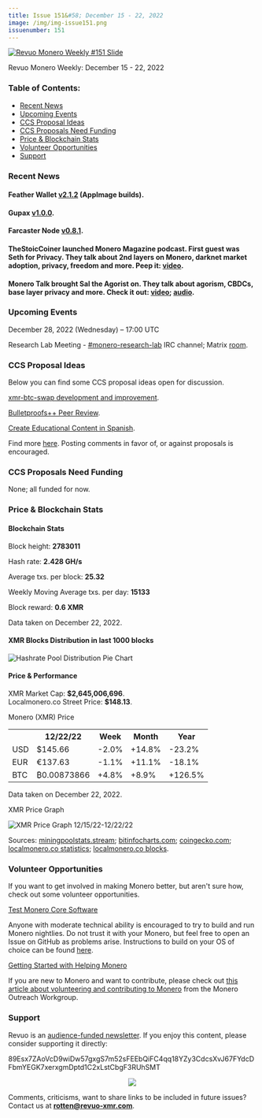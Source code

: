 ```yaml
---
title: Issue 151&#58; December 15 - 22, 2022
image: /img/img-issue151.png
issuenumber: 151
---
```

[<img src="/img/img-issue151.png" alt="Revuo Monero Weekly #151 Slide" class="img-lead">](/issue-151.html)

<p class="text-lead">Revuo Monero Weekly: December 15 - 22, 2022</p>
<!--more-->

<h3>Table of Contents:</h3>
<ul class="contents">
    <li><a href="#news">Recent News</a></li>
    <li><a href="#events">Upcoming Events</a></li>
    <li><a href="#ideas">CCS Proposal Ideas</a></li>
    <li><a href="#proposals">CCS Proposals Need Funding</a></li>
    <li><a href="#stats">Price & Blockchain Stats</a></li>
    <li><a href="#volunteer">Volunteer Opportunities</a></li>
    <li><a href="#support">Support</a></li>
</ul>

<h3 id="news">Recent News</h3>

<div class="newsbyte">
    <h4>Feather Wallet <a href="https://featherwallet.org/download/" target="_blank">v2.1.2</a> (AppImage builds).</h4>
</div>

<div class="newsbyte">
    <h4>Gupax <a href="https://github.com/hinto-janaiyo/gupax/releases/tag/v1.0.0" target="_blank">v1.0.0</a>.</h4>
</div>

<div class="newsbyte">
    <h4>Farcaster Node <a href="https://github.com/farcaster-project/farcaster-node/releases/tag/v0.8.1" target="_blank">v0.8.1</a>.</h4>
</div>

<div class="newsbyte">
    <h4>TheStoicCoiner launched Monero Magazine podcast. First guest was Seth for Privacy. They talk about 2nd layers on Monero, darknet market adoption, privacy, freedom and more. Peep it: <a href="https://piped.adminforge.de/watch?v=VBdrbrqxrTk" target="_blank">video</a>.</h4>
</div>

<div class="newsbyte">
    <h4>Monero Talk brought Sal the Agorist on. They talk about agorism, CBDCs, base layer privacy and more. Check it out: <a href="https://piped.adminforge.de/watch?v=Ia75jad_kWo" target="_blank">video</a>; <a href="https://www.monerotalk.live/sal-the-agorist-on-monero-and-pseudonymous-cryptos" target="_blank">audio</a>.</h4>
</div>

<h3 id="events">Upcoming Events</h3>

<div class="event">
    <p class="date" markdown="1">December 28, 2022 (Wednesday) – 17:00 UTC</p>
    <p markdown="1">Research Lab Meeting - <a href="irc://irc.libera.chat/#monero-research-lab" target="_blank">#monero-research-lab</a> IRC channel; Matrix <a href="https://matrix.to/#/#monero-research-lab:monero.social" target="_blank">room</a>.</p>
</div>

<h3 id="ideas">CCS Proposal Ideas</h3>

<p>Below you can find some CCS proposal ideas open for discussion.</p>

<div class="proposal">
<p><a href="https://repo.getmonero.org/monero-project/ccs-proposals/-/merge_requests/355" target="_blank">xmr-btc-swap development and improvement</a>.</p>
</div>

<div class="proposal">
<p><a href="https://repo.getmonero.org/monero-project/ccs-proposals/-/merge_requests/358" target="_blank">Bulletproofs++ Peer Review</a>.</p>
</div>

<div class="proposal">
<p><a href="https://repo.getmonero.org/monero-project/ccs-proposals/-/merge_requests/366" target="_blank">Create Educational Content in Spanish</a>.</p>
</div>

<div class="proposal">
<p>Find more <a href="https://ccs.getmonero.org/ideas/" target="_blank">here</a>. Posting comments in favor of, or against proposals is encouraged.</p>
</div>

<h3 id="proposals">CCS Proposals Need Funding</h3>

<p>None; all funded for now.</p>

<h3 id="stats">Price & Blockchain Stats</h3>

<h4 class="stat">Blockchain Stats</h4>

<div class="bcstats">
    <p>Block height: <b>2783011</b></p>
    <p>Hash rate: <b>2.428 GH/s</b></p>
    <p>Average txs. per block: <b>25.32</b></p>
    <p>Weekly Moving Average txs. per day: <b>15133</b></p>
    <p>Block reward: <b>0.6 XMR</b></p>
</div>
<p class="note">Data taken on December 22, 2022.</p>

<h4 class="stat">XMR Blocks Distribution in last 1000 blocks</h4>
<p><img src="/img/hashrate-pool-distribution-1222.png" alt="Hashrate Pool Distribution Pie Chart"/></p>

<h4 class="stat" id="price-stat">Price & Performance</h4>

<div class="price-intro">XMR Market Cap: <b>$2,645,006,696</b>.<br/>Localmonero.co Street Price: <b>$148.13</b>.</div>

<p class="table-title">Monero (XMR) Price</p>
<table class="price-table">
  <tr class="row1">
    <th></th>
    <th>12/22/22</th>
    <th>Week</th>
    <th>Month</th>
    <th>Year</th>
  </tr>
  <tr>
    <td data-th="XMR to">USD</td>
    <td data-th="12/22/22">$145.66</td>
    <td data-th="Week" class="red">-2.0%</td>
    <td data-th="Month" class="green">+14.8%</td>
    <td data-th="Year" class="red">-23.2%</td>
  </tr>
  <tr class="row3">
    <td data-th="XMR to">EUR</td>
    <td data-th="12/22/22">€137.63</td>
    <td data-th="Week" class="red">-1.1%</td>
    <td data-th="Month" class="green">+11.1%</td>
    <td data-th="Year" class="red">-18.1%</td>
  </tr>
  <tr>
    <td data-th="XMR to">BTC</td>
    <td data-th="12/22/22">₿0.00873866</td>
    <td data-th="Week" class="green">+4.8%</td>
    <td data-th="Month" class="green">+8.9%</td>
    <td data-th="Year" class="green">+126.5%</td>
  </tr>
</table>
<p class="note">Data taken on December 22, 2022.</p>

<p class="table-title">XMR Price Graph</p>

![XMR Price Graph 12/15/22-12/22/22](/img/weekly-chart-1222.png "XMR Price Graph 12/15/22-12/22/22")

Sources: <a href="https://miningpoolstats.stream/monero" target="_blank">miningpoolstats.stream</a>; <a href="https://bitinfocharts.com/monero/" target="_blank">bitinfocharts.com</a>; <a href="https://www.coingecko.com/en/coins/monero" target="_blank">coingecko.com</a>; <a href="https://localmonero.co/statistics" target="_blank">localmonero.co statistics</a>; <a href="https://localmonero.co/blocks" target="_blank">localmonero.co blocks</a>.

<h3 id="volunteer">Volunteer Opportunities</h3>

<p>If you want to get involved in making Monero better, but aren't sure how, check out some volunteer opportunities.</p>

<div class="newsbyte">
    <p class="date"><a href="https://github.com/monero-project/monero" target="_blank">Test Monero Core Software</a></p>
    <p>Anyone with moderate technical ability is encouraged to try to build and run Monero nightlies. Do not trust it with your Monero, but feel free to open an Issue on GitHub as problems arise. Instructions to build on your OS of choice can be found <a href="https://github.com/monero-project/monero#compiling-monero-from-source" target="_blank">here</a>. </p>
</div>

<div class="newsbyte">
    <p class="date"><a href="https://github.com/monero-project/monero" target="_blank">Getting Started with Helping Monero</a></p>
    <p>If you are new to Monero and want to contribute, please check out <a href="https://www.monerooutreach.org/stories/getting-started-helping-monero.php" target="_blank">this article about volunteering and contributing to Monero</a> from the Monero Outreach Workgroup. </p>
</div>

<h3 id="support">Support</h3>

<p markdown="1">Revuo is an <a href="https://revuo-xmr.com/support/">audience-funded newsletter</a>. If you enjoy this content, please consider supporting it directly:</p>

<p class="address" markdown="1">89Esx7ZAoVcD9wiDw57gxgS7m52sFEEbQiFC4qq18YZy3CdcsXvJ67FYdcDFbmYEGK7xerxgmDptd1C2xLstCbgF3RUhSMT</p>

<p><center><a href="monero:89Esx7ZAoVcD9wiDw57gxgS7m52sFEEbQiFC4qq18YZy3CdcsXvJ67FYdcDFbmYEGK7xerxgmDptd1C2xLstCbgF3RUhSMT" class="qr"><img src="/img/donate-monero.jpg" style="max-width: 200px;"/></a></center></p>

Comments, criticisms, want to share links to be included in future issues? Contact us at **rotten@revuo-xmr.com**.
